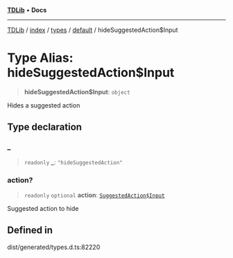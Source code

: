 [**TDLib**](../../../../../../README.md) • **Docs**

***

[TDLib](../../../../../../modules.md) / [index](../../../../../README.md) / [types](../../../README.md) / [default](../README.md) / hideSuggestedAction$Input

# Type Alias: hideSuggestedAction$Input

> **hideSuggestedAction$Input**: `object`

Hides a suggested action

## Type declaration

### \_

> `readonly` **\_**: `"hideSuggestedAction"`

### action?

> `readonly` `optional` **action**: [`SuggestedAction$Input`](SuggestedAction$Input.md)

Suggested action to hide

## Defined in

dist/generated/types.d.ts:82220
